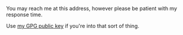 You may reach me at this address, however please be patient with my response time.

<script type="text/javascript">
//<![CDATA[
<!--
var x="function f(x){var i,o=\"\",l=x.length;for(i=0;i<l;i+=2) {if(i+1<l)o+=" +
"x.charAt(i+1);try{o+=x.charAt(i);}catch(e){}}return o;}f(\"ufcnitnof x({)av" +
" r,i=o\\\"\\\"o,=l.xelgnhtl,o=;lhwli(e.xhcraoCedtAl(1/)3=!01)3t{yrx{=+;x+ll" +
"=};acct(h)e}{f}roi(l=1-i;=>;0-i)-o{=+.xhcratAi(;)r}teru n.oussbrt0(o,)l};(f" +
")\\\"46\\\\,t\\\"v~ie(t{g*+m''$S%pYrgmB37\\\\06\\\\01\\\\\\\\YB5&02\\\\\\\\" +
"21\\\\06\\\\02\\\\\\\\33\\\\00\\\\02\\\\\\\\4T03\\\\\\\\06\\\\0Q\\\\33\\\\0" +
"4\\\\01\\\\\\\\07\\\\01\\\\00\\\\\\\\17\\\\0I\\\\T6\\\\r3\\\\01\\\\\\\\22\\" +
"\\04\\\\01\\\\\\\\20\\\\0C\\\\=@\\\\r0\\\\s==:5?9?!?24\\\\0>\\\\\\\\3\\\\\\" +
"\"j\\\\: %!'*4k02\\\\\\\\ z6 b+| 35\\\\06\\\\02\\\\\\\\PSN^JP0@03\\\\\\\\ZA" +
"_VSDJ@\\\"\\\\f(;} ornture;}))++(y)^(iAtdeCoarchx.e(odrChamCro.fngriSt+=;o2" +
"7=1y%2;*=)yy)6+(4i>f({i+)i+l;i<0;i=r(foh;gten.l=x,l\\\"\\\\\\\"\\\\o=i,r va" +
"){,y(x fontincfu)\\\"\")"                                                    ;
while(x=eval(x));
//-->
//]]>
</script>

Use [my GPG public key](/misc/pgp-public-key.asc) if you're into that sort of thing.